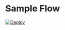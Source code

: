 # Sample Flow
[![Deploy](https://tekos.co/wp-content/uploads/2019/11/button.png)](https://chat.tekos.co/?msg=deploy%20template%20https://github.com/tekos-flow/sample1%20#/user/@tekosapp:m.tekos.co)
